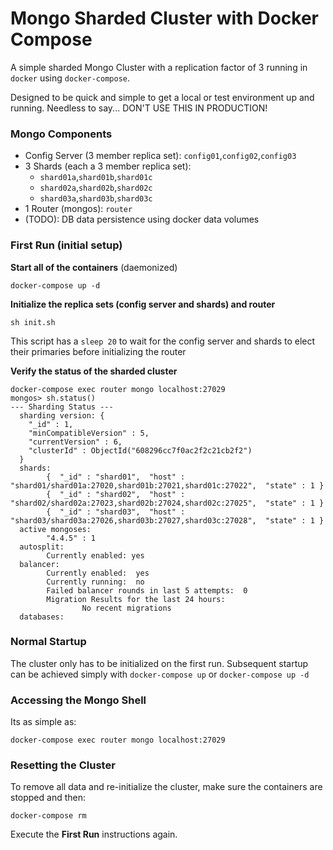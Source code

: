Mongo Sharded Cluster with Docker Compose
=========================================
A simple sharded Mongo Cluster with a replication factor of 3 running in `docker` using `docker-compose`.

Designed to be quick and simple to get a local or test environment up and running. Needless to say... DON'T USE THIS IN PRODUCTION!


### Mongo Components

* Config Server (3 member replica set): `config01`,`config02`,`config03`
* 3 Shards (each a 3 member replica set):
	* `shard01a`,`shard01b`,`shard01c`
	* `shard02a`,`shard02b`,`shard02c`
	* `shard03a`,`shard03b`,`shard03c`
* 1 Router (mongos): `router`
* (TODO): DB data persistence using docker data volumes

### First Run (initial setup)
**Start all of the containers** (daemonized)

```
docker-compose up -d
```

**Initialize the replica sets (config server and shards) and router**

```
sh init.sh
```

This script has a `sleep 20` to wait for the config server and shards to elect their primaries before initializing the router

**Verify the status of the sharded cluster**

```
docker-compose exec router mongo localhost:27029
mongos> sh.status()
--- Sharding Status --- 
  sharding version: {
  	"_id" : 1,
  	"minCompatibleVersion" : 5,
  	"currentVersion" : 6,
  	"clusterId" : ObjectId("608296cc7f0ac2f2c21cb2f2")
  }
  shards:
        {  "_id" : "shard01",  "host" : "shard01/shard01a:27020,shard01b:27021,shard01c:27022",  "state" : 1 }
        {  "_id" : "shard02",  "host" : "shard02/shard02a:27023,shard02b:27024,shard02c:27025",  "state" : 1 }
        {  "_id" : "shard03",  "host" : "shard03/shard03a:27026,shard03b:27027,shard03c:27028",  "state" : 1 }
  active mongoses:
        "4.4.5" : 1
  autosplit:
        Currently enabled: yes
  balancer:
        Currently enabled:  yes
        Currently running:  no
        Failed balancer rounds in last 5 attempts:  0
        Migration Results for the last 24 hours: 
                No recent migrations
  databases:
```

### Normal Startup
The cluster only has to be initialized on the first run. Subsequent startup can be achieved simply with `docker-compose up` or `docker-compose up -d`

### Accessing the Mongo Shell
Its as simple as:

```
docker-compose exec router mongo localhost:27029
```

### Resetting the Cluster
To remove all data and re-initialize the cluster, make sure the containers are stopped and then:

```
docker-compose rm
```

Execute the **First Run** instructions again.
